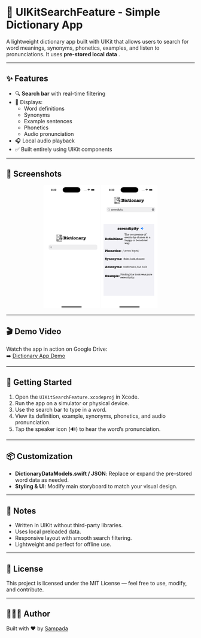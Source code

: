 # 📖 UIKitSearchFeature - Simple Dictionary App

A lightweight dictionary app built with UIKit that allows users to search for word meanings, synonyms, phonetics, examples, and listen to pronunciations. It uses **pre-stored local data** .

---

## ✨ Features

- 🔍 **Search bar** with real-time filtering
- 📖 Displays:
  - Word definitions
  - Synonyms
  - Example sentences
  - Phonetics
  - Audio pronunciation
- 🎧 Local audio playback
- ✅ Built entirely using UIKit components

---

## 📸 Screenshots

<p align="center">
  <img src="https://github.com/Sampada0808/UIKit-Modular-Components/blob/main/ImplementationPhotos/UIKitSearchFeature/UIKitSearchFeature1.png" width="30%" />
  <img src="https://github.com/Sampada0808/UIKit-Modular-Components/blob/main/ImplementationPhotos/UIKitSearchFeature/UIKitSearchFeature2.png" width="30%" />
</p>

---

## 🎬 Demo Video

Watch the app in action on Google Drive:  
➡️ [Dictionary App Demo](https://drive.google.com/file/d/17gkGf1XxKjDuqJUzJF333ntMo9VpAJF6/view?usp=sharing)

---
## 🚀 Getting Started

1. Open the `UIKitSearchFeature.xcodeproj` in Xcode.
2. Run the app on a simulator or physical device.
3. Use the search bar to type in a word.
4. View its definition, example, synonyms, phonetics, and audio pronunciation.
5. Tap the speaker icon (🔊) to hear the word’s pronunciation.

---

## 📦 Customization

- **DictionaryDataModels.swift / JSON**: Replace or expand the pre-stored word data as needed.
- **Styling & UI**: Modify main storyboard to match your visual design.

---

## 📌 Notes

- Written in UIKit without third-party libraries.
- Uses local preloaded data.
- Responsive layout with smooth search filtering.
- Lightweight and perfect for offline use.

---

## 📃 License

This project is licensed under the MIT License — feel free to use, modify, and contribute.

---

## 🙋🏻‍♀️ Author

Built with ❤️ by [Sampada](https://github.com/Sampada0808)

